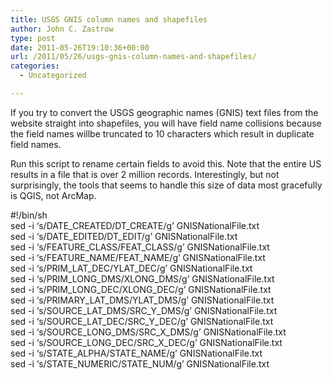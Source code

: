 ```yaml
---
title: USGS GNIS column names and shapefiles
author: John C. Zastrow
type: post
date: 2011-05-26T19:10:36+00:00
url: /2011/05/26/usgs-gnis-column-names-and-shapefiles/
categories:
  - Uncategorized

---
```

If you try to convert the USGS geographic names (GNIS) text files from the website straight into shapefiles, you will have field name collisions because the field names willbe truncated to 10 characters which result in duplicate field names.

Run this script to rename certain fields to avoid this. Note that the entire US results in a file that is over 2 million records. Interestingly, but not surprisingly, the tools that seems to handle this size of data most gracefully is QGIS, not ArcMap. 

#!/bin/sh  
sed -i &#8216;s/DATE\_CREATED/DT\_CREATE/g&#8217; GNISNationalFile.txt  
sed -i &#8216;s/DATE\_EDITED/DT\_EDIT/g&#8217; GNISNationalFile.txt  
sed -i &#8216;s/FEATURE\_CLASS/FEAT\_CLASS/g&#8217; GNISNationalFile.txt  
sed -i &#8216;s/FEATURE\_NAME/FEAT\_NAME/g&#8217; GNISNationalFile.txt  
sed -i &#8216;s/PRIM\_LAT\_DEC/YLAT_DEC/g&#8217; GNISNationalFile.txt  
sed -i &#8216;s/PRIM\_LONG\_DMS/XLONG_DMS/g&#8217; GNISNationalFile.txt  
sed -i &#8216;s/PRIM\_LONG\_DEC/XLONG_DEC/g&#8217; GNISNationalFile.txt  
sed -i &#8216;s/PRIMARY\_LAT\_DMS/YLAT_DMS/g&#8217; GNISNationalFile.txt  
sed -i &#8216;s/SOURCE\_LAT\_DMS/SRC\_Y\_DMS/g&#8217; GNISNationalFile.txt  
sed -i &#8216;s/SOURCE\_LAT\_DEC/SRC\_Y\_DEC/g&#8217; GNISNationalFile.txt  
sed -i &#8216;s/SOURCE\_LONG\_DMS/SRC\_X\_DMS/g&#8217; GNISNationalFile.txt  
sed -i &#8216;s/SOURCE\_LONG\_DEC/SRC\_X\_DEC/g&#8217; GNISNationalFile.txt  
sed -i &#8216;s/STATE\_ALPHA/STATE\_NAME/g&#8217; GNISNationalFile.txt  
sed -i &#8216;s/STATE\_NUMERIC/STATE\_NUM/g&#8217; GNISNationalFile.txt

<div class="zemanta-pixie">
  <img class="zemanta-pixie-img" alt="" src="http://img.zemanta.com/pixy.gif?x-id=47dfdb49-9584-8cc8-925f-8f5fc3a881a9" />
</div>